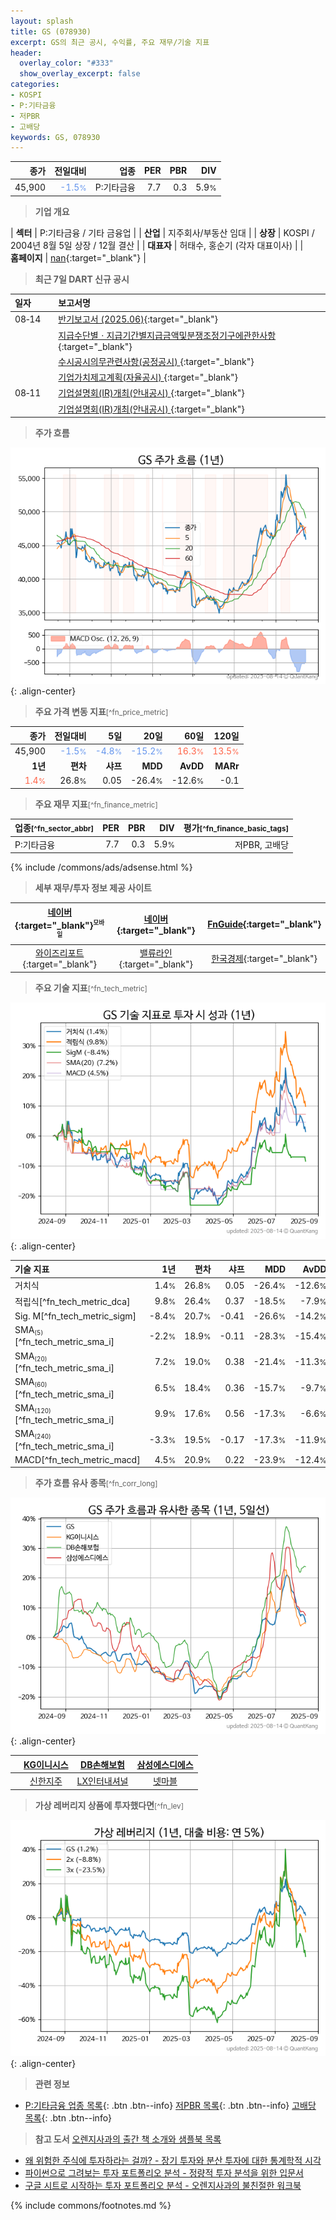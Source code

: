 ```yaml
---
layout: splash
title: GS (078930)
excerpt: GS의 최근 공시, 수익률, 주요 재무/기술 지표
header:
  overlay_color: "#333"
  show_overlay_excerpt: false
categories:
- KOSPI
- P:기타금융
- 저PBR
- 고배당
keywords: GS, 078930
---
```


| **종가** | **전일대비** | **업종** | **PER** | **PBR** | **DIV** |
| -------: | -----------: | -------: | ------: | ------: | ------: |
| 45,900 | <span style="color: cornflowerblue">-1.5<small>%</small></span> | P:기타금융 | 7.7 | 0.3 | 5.9<small>%</small> |

<!-- more -->


> **기업 개요**<a id="company"></a>

| <span style="white-space:nowrap;">**섹터**</span> | P:기타금융 / 기타 금융업 |
| <span style="white-space:nowrap;">**산업**</span> | 지주회사/부동산 임대 |
| <span style="white-space:nowrap;">**상장**</span> | KOSPI / 2004년 8월 5일 상장 / 12월 결산 |
| <span style="white-space:nowrap;">**대표자**</span> | 허태수, 홍순기 (각자 대표이사) |
| <span style="white-space:nowrap;">**홈페이지**</span> | [nan](nan){:target="_blank"} |


> **최근 7일 DART 신규 공시**<a id="dart"></a>

| **일자** |      | **보고서명** |
| :------- | :--- | :----------- |
| 08&#x2011;14 | | [반기보고서 (2025.06)](https://dart.fss.or.kr/dsaf001/main.do?rcpNo=20250814002852){:target="_blank"} |
|  | | [지급수단별ㆍ지급기간별지급금액및분쟁조정기구에관한사항](https://dart.fss.or.kr/dsaf001/main.do?rcpNo=20250814002184){:target="_blank"} |
|  | | [수시공시의무관련사항(공정공시)              ](https://dart.fss.or.kr/dsaf001/main.do?rcpNo=20250814801416){:target="_blank"} |
|  | | [기업가치제고계획(자율공시)              ](https://dart.fss.or.kr/dsaf001/main.do?rcpNo=20250814801327){:target="_blank"} |
| 08&#x2011;11 | | [기업설명회(IR)개최(안내공시)              ](https://dart.fss.or.kr/dsaf001/main.do?rcpNo=20250811800728){:target="_blank"} |
|  | | [기업설명회(IR)개최(안내공시)              ](https://dart.fss.or.kr/dsaf001/main.do?rcpNo=20250811800725){:target="_blank"} |


> **주가 흐름**<a id="price"></a>

![078930](/stock/images/078930.png){: .align-center}


> **주요 가격 변동 지표**<small>[^fn_price_metric]</small>

| **종가** | **전일대비** | **5일** | **20일** | **60일** | **120일** |
| -------: | -----------: | ------: | -------: | -------: | --------: |
| 45,900 | <span style="color: cornflowerblue">-1.5<small>%</small></span> | <span style="color: cornflowerblue">-4.8<small>%</small></span> | <span style="color: cornflowerblue">-15.2<small>%</small></span> | <span style="color: tomato">16.3<small>%</small></span> | <span style="color: tomato">13.5<small>%</small></span> |
| **1년** | **편차** | **샤프** | **MDD** | **AvDD** | **MARr** |
| <span style="color: tomato">1.4<small>%</small></span> | 26.8<small>%</small> | 0.05 | -26.4<small>%</small> | -12.6<small>%</small> | -0.1 |


> **주요 재무 지표**<small>[^fn_finance_metric]</small>

| **업종**<small>[^fn_sector_abbr]</small> | **PER** | **PBR** | **DIV** | **평가**<small>[^fn_finance_basic_tags]</small> |
| :--------------------------------------- | ------: | ------: | ------: | ----------------------------------------------: |
| P:기타금융 | 7.7 | 0.3 | 5.9<small>%</small> | 저PBR, 고배당 |



{% include /commons/ads/adsense.html %}

> **세부 재무/투자 정보 제공 사이트**

| [네이버](https://m.stock.naver.com/domestic/stock/078930/finance/summary){:target="_blank"}<sup><small>모바일</small></sup> | [네이버](https://finance.naver.com/item/coinfo.naver?code=078930){:target="_blank"} | [FnGuide](https://comp.fnguide.com/SVO2/ASP/SVD_Invest.asp?gicode=A078930&MenuYn=Y){:target="_blank"} |
| :---: | :---: | :---: |
| [와이즈리포트](https://comp.wisereport.co.kr/company/c1040001.aspx?cmp_cd=078930){:target="_blank"} | [밸류라인](https://www.valueline.co.kr/finance/summary/078930){:target="_blank"} | [한국경제](https://markets.hankyung.com/stock/078930/financial-summary){:target="_blank"} |


> **주요 기술 지표**<small>[^fn_tech_metric]</small>


![078930](/stock/images/078930_tech.png){: .align-center}

| **기술 지표** | **1년** | **편차** | **샤프** | **MDD** | **AvDD** |
| :------------ | ------: | -----------: | -------: | ------: | -------: |
| 거치식 | 1.4<small>%</small> | 26.8<small>%</small> | 0.05 | -26.4<small>%</small> | -12.6<small>%</small> |
| 적립식[^fn_tech_metric_dca] | 9.8<small>%</small> | 26.4<small>%</small> | 0.37 | -18.5<small>%</small> | -7.9<small>%</small> |
| Sig. M[^fn_tech_metric_sigm] | -8.4<small>%</small> | 20.7<small>%</small> | -0.41 | -26.6<small>%</small> | -14.2<small>%</small> |
| SMA<small><sub>(5)</sub></small>[^fn_tech_metric_sma_i] | -2.2<small>%</small> | 18.9<small>%</small> | -0.11 | -28.3<small>%</small> | -15.4<small>%</small> |
| SMA<small><sub>(20)</sub></small>[^fn_tech_metric_sma_i] | 7.2<small>%</small> | 19.0<small>%</small> | 0.38 | -21.4<small>%</small> | -11.3<small>%</small> |
| SMA<small><sub>(60)</sub></small>[^fn_tech_metric_sma_i] | 6.5<small>%</small> | 18.4<small>%</small> | 0.36 | -15.7<small>%</small> | -9.7<small>%</small> |
| SMA<small><sub>(120)</sub></small>[^fn_tech_metric_sma_i] | 9.9<small>%</small> | 17.6<small>%</small> | 0.56 | -17.3<small>%</small> | -6.6<small>%</small> |
| SMA<small><sub>(240)</sub></small>[^fn_tech_metric_sma_i] | -3.3<small>%</small> | 19.5<small>%</small> | -0.17 | -17.3<small>%</small> | -11.9<small>%</small> |
| MACD[^fn_tech_metric_macd] | 4.5<small>%</small> | 20.9<small>%</small> | 0.22 | -23.9<small>%</small> | -12.4<small>%</small> |


> **주가 흐름 유사 종목**<a id="corr"></a><small>[^fn_corr_long]</small>

![078930](/stock/images/078930_corr.png){: .align-center}

|       | [KG이니시스](/035600/) | [DB손해보험](/005830/) | [삼성에스디에스](/018260/) |
| :---: | :------------------------------------: | :------------------------------------: | :------------------------------------: |
|       | [신한지주](/055550/) | [LX인터내셔널](/001120/) | [넷마블](/251270/) |


> **가상 레버리지 상품에 투자했다면**<a id="2x"></a><small>[^fn_lev]</small>

![078930](/stock/images/078930_2x.png){: .align-center}


> **관련 정보**

- [P:기타금융 업종 목록](/stats/sector/kospi_업종_기타금융_종목/){: .btn .btn--info} [저PBR 목록](/fn/fn_low_pbr/){: .btn .btn--info} [고배당 목록](/fn/fn_high_div/){: .btn .btn--info}

> **참고 도서** [오렌지사과의 출간 책 소개와 샘플북 목록](https://kongdori.tistory.com/691)

- [왜 위험한 주식에 투자하라는 걸까? - 장기 투자와 분산 투자에 대한 통계학적 시각](https://kongdori.tistory.com/421)
- [파이썬으로 그려보는 투자 포트폴리오 분석  - 정량적 투자 분석을 위한 입문서](https://kongdori.tistory.com/643)
- [구글 시트로 시작하는 투자 포트폴리오 분석 - 오렌지사과의 불친절한 워크북](https://kongdori.tistory.com/449)


{% include commons/footnotes.md %}
